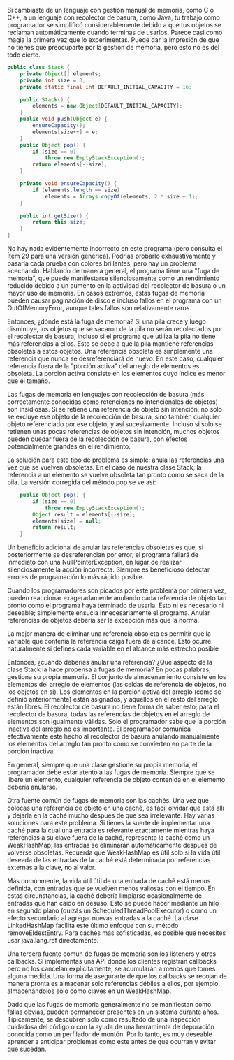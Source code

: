 Si cambiaste de un lenguaje con gestión manual de memoria, como C o C++, a un lenguaje con recolector de basura, como Java, tu trabajo como programador se simplificó considerablemente debido a que tus objetos se reclaman automáticamente cuando terminas de usarlos. Parece casi como magia la primera vez que lo experimentas. Puede dar la impresión de que no tienes que preocuparte por la gestión de memoria, pero esto no es del todo cierto.


```java
public class Stack {
    private Object[] elements;
    private int size = 0;
    private static final int DEFAULT_INITIAL_CAPACITY = 16;

    public Stack() {
        elements = new Object[DEFAULT_INITIAL_CAPACITY];
    }
    public void push(Object e) {
        ensureCapacity();
        elements[size++] = e;
    }
    public Object pop() {
        if (size == 0)
            throw new EmptyStackException();
        return elements[--size];
    }

    private void ensureCapacity() {
        if (elements.length == size)
            elements = Arrays.copyOf(elements, 2 * size + 1);
    }

    public int getSize() {
        return this.size;
    }
}
```

No hay nada evidentemente incorrecto en este programa (pero consulta el Ítem 29 para una versión genérica). Podrías probarlo exhaustivamente y pasaría cada prueba con colores brillantes, pero hay un problema acechando. Hablando de manera general, el programa tiene una "fuga de memoria", que puede manifestarse silenciosamente como un rendimiento reducido debido a un aumento en la actividad del recolector de basura o un mayor uso de memoria. En casos extremos, estas fugas de memoria pueden causar paginación de disco e incluso fallos en el programa con un OutOfMemoryError, aunque tales fallos son relativamente raros.

Entonces, ¿dónde está la fuga de memoria? Si una pila crece y luego disminuye, los objetos que se sacaron de la pila no serán recolectados por el recolector de basura, incluso si el programa que utiliza la pila no tiene más referencias a ellos. Esto se debe a que la pila mantiene referencias obsoletas a estos objetos. Una referencia obsoleta es simplemente una referencia que nunca se desreferenciará de nuevo. En este caso, cualquier referencia fuera de la "porción activa" del arreglo de elementos es obsoleta. La porción activa consiste en los elementos cuyo índice es menor que el tamaño.

Las fugas de memoria en lenguajes con recolección de basura (más correctamente conocidas como retenciones no intencionales de objetos) son insidiosas. Si se retiene una referencia de objeto sin intención, no solo se excluye ese objeto de la recolección de basura, sino también cualquier objeto referenciado por ese objeto, y así sucesivamente. Incluso si solo se retienen unas pocas referencias de objetos sin intención, muchos objetos pueden quedar fuera de la recolección de basura, con efectos potencialmente grandes en el rendimiento.

La solución para este tipo de problema es simple: anula las referencias una vez que se vuelven obsoletas. En el caso de nuestra clase Stack, la referencia a un elemento se vuelve obsoleta tan pronto como se saca de la pila. La versión corregida del método pop se ve así:

```java
    public Object pop() {
        if (size == 0)
            throw new EmptyStackException();
        Object result = elements[--size];
        elements[size] = null;
        return result;
    }
```
Un beneficio adicional de anular las referencias obsoletas es que, si posteriormente se desreferencian por error, el programa fallará de inmediato con una NullPointerException, en lugar de realizar silenciosamente la acción incorrecta. Siempre es beneficioso detectar errores de programación lo más rápido posible.

Cuando los programadores son picados por este problema por primera vez, pueden reaccionar exageradamente anulando cada referencia de objeto tan pronto como el programa haya terminado de usarla. Esto ni es necesario ni deseable; simplemente ensucia innecesariamente el programa. Anular referencias de objetos debería ser la excepción más que la norma.

La mejor manera de eliminar una referencia obsoleta es permitir que la variable que contenía la referencia caiga fuera de alcance. Esto ocurre naturalmente si defines cada variable en el alcance más estrecho posible 


Entonces, ¿cuándo deberías anular una referencia? ¿Qué aspecto de la clase Stack la hace propensa a fugas de memoria? En pocas palabras, gestiona su propia memoria. El conjunto de almacenamiento consiste en los elementos del arreglo de elementos (las celdas de referencia de objetos, no los objetos en sí). Los elementos en la porción activa del arreglo (como se definió anteriormente) están asignados, y aquellos en el resto del arreglo están libres. El recolector de basura no tiene forma de saber esto; para el recolector de basura, todas las referencias de objetos en el arreglo de elementos son igualmente válidas. Solo el programador sabe que la porción inactiva del arreglo no es importante. El programador comunica efectivamente este hecho al recolector de basura anulando manualmente los elementos del arreglo tan pronto como se convierten en parte de la porción inactiva.

En general, siempre que una clase gestione su propia memoria, el programador debe estar atento a las fugas de memoria. Siempre que se libere un elemento, cualquier referencia de objeto contenida en el elemento debería anularse.

Otra fuente común de fugas de memoria son las cachés. Una vez que colocas una referencia de objeto en una caché, es fácil olvidar que está allí y dejarla en la caché mucho después de que sea irrelevante. Hay varias soluciones para este problema. Si tienes la suerte de implementar una caché para la cual una entrada es relevante exactamente mientras haya referencias a su clave fuera de la caché, representa la caché como un WeakHashMap; las entradas se eliminarán automáticamente después de volverse obsoletas. Recuerda que WeakHashMap es útil solo si la vida útil deseada de las entradas de la caché está determinada por referencias externas a la clave, no al valor.

Más comúnmente, la vida útil útil de una entrada de caché está menos definida, con entradas que se vuelven menos valiosas con el tiempo. En estas circunstancias, la caché debería limpiarse ocasionalmente de entradas que han caído en desuso. Esto se puede hacer mediante un hilo en segundo plano (quizás un ScheduledThreadPoolExecutor) o como un efecto secundario al agregar nuevas entradas a la caché. La clase LinkedHashMap facilita este último enfoque con su método removeEldestEntry. Para cachés más sofisticadas, es posible que necesites usar java.lang.ref directamente.

Una tercera fuente común de fugas de memoria son los listeners y otros callbacks. Si implementas una API donde los clientes registran callbacks pero no los cancelan explícitamente, se acumularán a menos que tomes alguna medida. Una forma de asegurarte de que los callbacks se recojan de manera pronta es almacenar solo referencias débiles a ellos, por ejemplo, almacenándolos solo como claves en un WeakHashMap.

Dado que las fugas de memoria generalmente no se manifiestan como fallas obvias, pueden permanecer presentes en un sistema durante años. Típicamente, se descubren solo como resultado de una inspección cuidadosa del código o con la ayuda de una herramienta de depuración conocida como un perfilador de montón. Por lo tanto, es muy deseable aprender a anticipar problemas como este antes de que ocurran y evitar que sucedan.